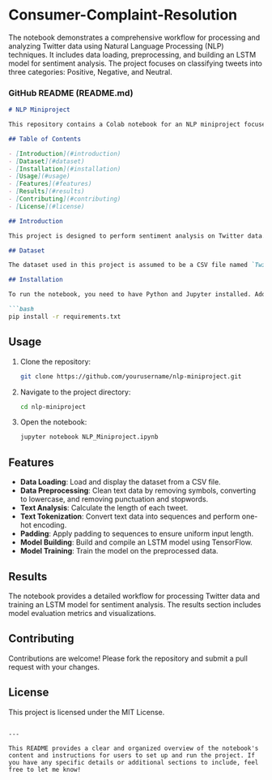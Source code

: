 # Consumer-Complaint-Resolution
The notebook demonstrates a comprehensive workflow for processing and analyzing Twitter data using Natural Language Processing (NLP) techniques. It includes data loading, preprocessing, and building an LSTM model for sentiment analysis. The project focuses on classifying tweets into three categories: Positive, Negative, and Neutral.

### GitHub README (README.md)

```markdown
# NLP Miniproject

This repository contains a Colab notebook for an NLP miniproject focused on sentiment analysis of Twitter data. The notebook demonstrates various steps in preprocessing text data, including cleaning, tokenization, and building an LSTM model using TensorFlow.

## Table of Contents

- [Introduction](#introduction)
- [Dataset](#dataset)
- [Installation](#installation)
- [Usage](#usage)
- [Features](#features)
- [Results](#results)
- [Contributing](#contributing)
- [License](#license)

## Introduction

This project is designed to perform sentiment analysis on Twitter data. The goal is to classify tweets into three categories: Positive, Negative, and Neutral. The notebook covers data loading, preprocessing, and model building using an LSTM network.

## Dataset

The dataset used in this project is assumed to be a CSV file named `Twitter_Data.csv` containing tweets with their corresponding sentiment labels.

## Installation

To run the notebook, you need to have Python and Jupyter installed. Additionally, you need to install the required libraries listed in the `requirements.txt` file.

```bash
pip install -r requirements.txt
```

## Usage

1. Clone the repository:
   ```bash
   git clone https://github.com/yourusername/nlp-miniproject.git
   ```
2. Navigate to the project directory:
   ```bash
   cd nlp-miniproject
   ```
3. Open the notebook:
   ```bash
   jupyter notebook NLP_Miniproject.ipynb
   ```

## Features

- **Data Loading**: Load and display the dataset from a CSV file.
- **Data Preprocessing**: Clean text data by removing symbols, converting to lowercase, and removing punctuation and stopwords.
- **Text Analysis**: Calculate the length of each tweet.
- **Text Tokenization**: Convert text data into sequences and perform one-hot encoding.
- **Padding**: Apply padding to sequences to ensure uniform input length.
- **Model Building**: Build and compile an LSTM model using TensorFlow.
- **Model Training**: Train the model on the preprocessed data.

## Results

The notebook provides a detailed workflow for processing Twitter data and training an LSTM model for sentiment analysis. The results section includes model evaluation metrics and visualizations.

## Contributing

Contributions are welcome! Please fork the repository and submit a pull request with your changes.

## License

This project is licensed under the MIT License.
```

---

This README provides a clear and organized overview of the notebook's content and instructions for users to set up and run the project. If you have any specific details or additional sections to include, feel free to let me know!
